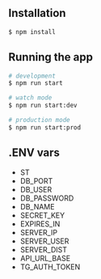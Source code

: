 ## Installation

```bash
$ npm install
```

## Running the app

```bash
# development
$ npm run start

# watch mode
$ npm run start:dev

# production mode
$ npm run start:prod
```

## .ENV vars

* ST
* DB_PORT
* DB_USER
* DB_PASSWORD
* DB_NAME
* SECRET_KEY
* EXPIRES_IN
* SERVER_IP
* SERVER_USER
* SERVER_DIST
* API_URL_BASE
* TG_AUTH_TOKEN
